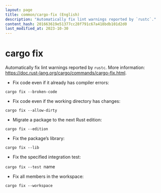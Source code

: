 ```yaml
---
layout: page
title: common/cargo-fix (English)
description: "Automatically fix lint warnings reported by `rustc`."
content_hash: 201663619e51377cc28f791c67a418bdb101d2d0
last_modified_at: 2023-10-30
---
```

# cargo fix

Automatically fix lint warnings reported by `rustc`.
More information: <https://doc.rust-lang.org/cargo/commands/cargo-fix.html>.

- Fix code even if it already has compiler errors:

`cargo fix --broken-code`

- Fix code even if the working directory has changes:

`cargo fix --allow-dirty`

- Migrate a package to the next Rust edition:

`cargo fix --edition`

- Fix the package’s library:

`cargo fix --lib`

- Fix the specified integration test:

`cargo fix --test `<span class="tldr-var badge badge-pill bg-dark-lm bg-white-dm text-white-lm text-dark-dm font-weight-bold">name</span>

- Fix all members in the workspace:

`cargo fix --workspace`
